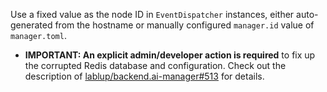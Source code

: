 Use a fixed value as the node ID in `EventDispatcher` instances, either auto-generated from the hostname or manually configured `manager.id` value of `manager.toml`.
- **IMPORTANT: An explicit admin/developer action is required** to fix up the corrupted Redis database and configuration. Check out the description of [lablup/backend.ai-manager#513](https://github.com/lablup/backend.ai-manager/pull/513) for details.
